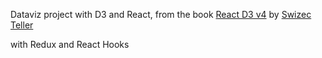 Dataviz project with D3 and React, from the book [React D3 v4](https://leanpub.com/reactd3jses6) by [Swizec Teller](https://github.com/Swizec)

with Redux and React Hooks
